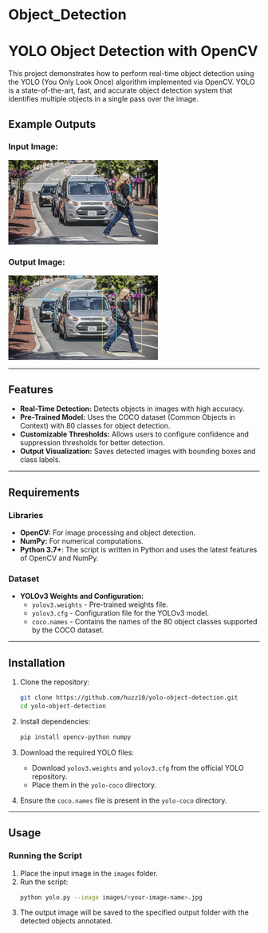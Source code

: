 # Object_Detection
# YOLO Object Detection with OpenCV

This project demonstrates how to perform real-time object detection using the YOLO (You Only Look Once) algorithm implemented via OpenCV. YOLO is a state-of-the-art, fast, and accurate object detection system that identifies multiple objects in a single pass over the image.
## Example Outputs

### Input Image:
<img src="images/car.jpg" alt="Input Image" width="300"/>

### Output Image:
<img src="output/detected_output.jpg" alt="Output Image" width="300"/>

---

## Features

- **Real-Time Detection:** Detects objects in images with high accuracy.
- **Pre-Trained Model:** Uses the COCO dataset (Common Objects in Context) with 80 classes for object detection.
- **Customizable Thresholds:** Allows users to configure confidence and suppression thresholds for better detection.
- **Output Visualization:** Saves detected images with bounding boxes and class labels.

---

## Requirements

### Libraries

- **OpenCV:** For image processing and object detection.
- **NumPy:** For numerical computations.
- **Python 3.7+**: The script is written in Python and uses the latest features of OpenCV and NumPy.

### Dataset

- **YOLOv3 Weights and Configuration:**
  - `yolov3.weights` - Pre-trained weights file.
  - `yolov3.cfg` - Configuration file for the YOLOv3 model.
  - `coco.names` - Contains the names of the 80 object classes supported by the COCO dataset.

---

## Installation

1. Clone the repository:
    ```bash
    git clone https://github.com/huzz10/yolo-object-detection.git
    cd yolo-object-detection
    ```

2. Install dependencies:
    ```bash
    pip install opencv-python numpy
    ```

3. Download the required YOLO files:
    - Download `yolov3.weights` and `yolov3.cfg` from the official YOLO repository.
    - Place them in the `yolo-coco` directory.

4. Ensure the `coco.names` file is present in the `yolo-coco` directory.

---

## Usage

### Running the Script

1. Place the input image in the `images` folder.
2. Run the script:
    ```bash
    python yolo.py --image images/<your-image-name>.jpg
    ```
3. The output image will be saved to the specified output folder with the detected objects annotated.





